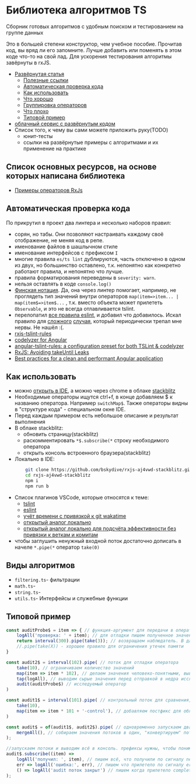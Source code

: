 
# Библиотека алгоритмов TS

Сборник готовых алгоритмов с удобным поиском и тестированием на группе данных

<!-- TODO переделать описание -->

Это в большей степени конструктор, чем учебное пособие. Прочитав код, вы вряд ли его запомните. Лучше добавить или поменять в этом коде что-то на свой лад. 
Для ускорения тестирования алгоритмы завёрнуты в rxJS.

 * [Развёрнутая статья]()
	* [Полезные ссылки]()
	* [Автоматическая проверка кода]()
	* [Как использовать]()
	* [Что хорошо]()
	* [Группировка операторов]()
	* [Что плохо]()
	* [Типовой пример]()
 * [облачный сервис с развёрнутым кодом](https://stackblitz.com/edit/typescript-ey6nut-algs)
 * Список того, к чему вы сами можете приложить руку(TODO)
	* юнит-тесты
	* ссылки на развёрнутые примеры с алгоритмами и их применение на практике

## Список основных ресурсов, на основе которых написана библиотека

* [Примеры операторов RxJs](https://github.com/bskydive/rxjs-aj4vwd-stackblitz)

## Автоматическая проверка кода

По прикрутил в проект два линтера и несколько наборов правил:
* сорян, но табы. Они позволяют настраивать каждому своё отображение, не меняя код в репе.
* именование файлов в шашлычном стиле
* именование интерфейсов с префиксом `I`
* многие правила `es/ts lint` дублируются, часть отключено в одном из двух, но большинство оставлено, т.к. непонятно как конкретно работают правила, и непонятно что лучше.
* правила форматирования переведены в `severity: warn`.
* нельзя оставлять в коде `console.log()`
* [Финская нотация](https://medium.com/@benlesh/observables-and-finnish-notation-df8356ed1c9b). Да, она через линтер помогает, например, не проглядеть тип значений внутри операторов `map(item=>item... | map(item$=>item$...` , т.к. вместо объекта может прилететь `Observable`, и это не всегда отлавливается tslint.
* перелопатил [все правила eslint](https://eslint.org/docs/rules/), и добавил что добавилось. Искал правило для [сложного](https://github.com/bskydive/angular-docdja) [случая](https://stackblitz.com/edit/angular-docdja), который периодически трепал мне нервы. Не нашёл :(.
* [rxjs-tslint-rules](https://github.com/cartant/rxjs-tslint-rules#rules)
* [codelyzer for Angular](https://github.com/mgechev/codelyzer)
* [angular-tslint-rules: a configuration preset for both TSLint & codelyzer](https://medium.com/burak-tasci/angular-tslint-rules-a-configuration-preset-for-both-tslint-codelyzer-8b5fa1455908)
* [RxJS: Avoiding takeUntil Leaks](https://blog.angularindepth.com/rxjs-avoiding-takeuntil-leaks-fb5182d047ef)
* [Best practices for a clean and performant Angular application](https://medium.com/free-code-camp/best-practices-for-a-clean-and-performant-angular-application-288e7b39eb6f)

## Как использовать

* можно [открыть в IDE](https://github.com/bskydive/rxjs-aj4vwd-stackblitz), а можно через chrome в облаке [stackblitz](https://stackblitz.com/edit/rxjs-aj4vwd)
* Необходимые операторы ищутся ctrl+f, в конце добавляем $ к названию оператора. Например `switchMap$`. Также операторы видны в "структуре кода" - специальном окне IDE. 
* Перед каждым примером есть небольшое описание и результат выполнения
* В облаке stackblitz:
	 * обновить страницу(stackblitz)
	 * раскомментировать `*$.subscribe(*` строку необходимого оператора
	 * открыть консоль встроенного браузера(stackblitz)
 * Локально в IDE:
	```bash
		git clone https://github.com/bskydive/rxjs-aj4vwd-stackblitz.git
		cd rxjs-aj4vwd-stackblitz
		npm i
		npm run b
	```
* Список плагинов VSCode, которые относятся к теме:
	* [tslint](https://marketplace.visualstudio.com/items?itemName=ms-vscode.vscode-typescript-tslint-plugin) 
	* [eslint](https://marketplace.visualstudio.com/items?itemName=dbaeumer.vscode-eslint) 
	* [учёт времени с привязкой к git wakatime](https://marketplace.visualstudio.com/items?itemName=WakaTime.vscode-wakatime)
	* [открытый аналог локально](https://marketplace.visualstudio.com/items?itemName=hangxingliu.vscode-coding-tracker)
	* [открытый аналог локально для подсчёта эффективности без привязки к веткам и комитам](https://marketplace.visualstudio.com/items?itemName=softwaredotcom.swdc-vscode)
 * чтобы заглушить ненужный входной поток достаточно дописать в начеле `*.pipe(*` оператор `take(0)`

## Виды алгоритмов

 * `filtering.ts`- фильтрации
 * `math.ts`- 
 * `string.ts`- 
 * `utils.ts`- Интерфейсы и служебные функции

## Типовой пример

```ts
const auditProbe$ = item => { // функция-аргумент для передачи в оператор
	logAll('проверка: ' + item); // для отладки пишем полученное значение
	return interval(300).pipe(take(3)); // возвращаем наблюдатель. В данном случае - для имитации трёх значений. 
	//.pipe(take(X)) - хорошее правило для ограничения утечек памяти
}

const audit2$ = interval(102).pipe( // поток для отладки оператора
	take(10), // ограничиваем количество значений
	map(item => item * 102), // делаем значения человеко-понятными, выводим время их имитации в мсек, выбрали 102 вместо 100 чтобы не было случайных гонок асинхронных потоков(перестраховка)
	tap(logAll), // выводим сырые значения перед отправкой в недра исследуемого оператора
	audit(auditProbe$) // исследуемый оператор
)

const audit1$ = interval(101).pipe( // контрольный поток для сравнения, без оператора для исследования
	take(10),
	map(item => item * 101 + '-control'), // добавляем постфикс для облегчения чтения отладки
)

const audit$ = of(audit1$, audit2$).pipe( // одновременно запускаем два потока
	mergeAll(), // собираем значения потоков в один, "конвертируем" потоки в значения
);

//запускаем потоки и выводим всё в консоль. префиксы нужны, чтобы понимать, что значение долетело до конца
audit$.subscribe((item) => 
	logAll('получил: ', item), // пишем всё, что получили по сигналу next().
	err => logAll('ошибка:', err), // пишем что прилетело по сигналу error()
	() => logAll('audit поток закрыт') // пишем когда прилетело complete(). Отдельно указываем какой именно оператор закончил тестирование, чтобы быстрее ловить другие ошибочно не закоментированные операторы
);

```
